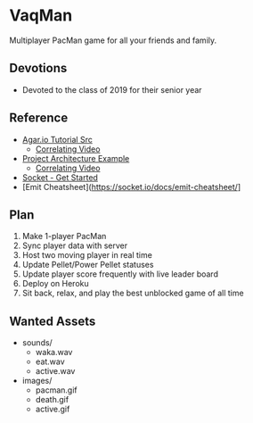 # VaqMan
Multiplayer PacMan game for all your friends and family.

## Devotions
* Devoted to the class of 2019 for their senior year

## Reference
* [Agar.io Tutorial Src](https://github.com/CodingTrain/website/tree/master/CodingChallenges/CC_032.2_agario_sockets)
	* [Correlating Video](https://www.youtube.com/watch?v=ZjVyKXp9hec)
* [Project Architecture Example](https://github.com/vlw0052/Tutorial---ReactJS-and-Socket.io-Chat-App)
	* [Correlating Video](https://www.youtube.com/watch?v=VFFr9PYgRGY)
* [Socket - Get Started](https://socket.io/get-started/chat/)
* [Emit Cheatsheet](https://socket.io/docs/emit-cheatsheet/]

## Plan
1. Make 1-player PacMan
2. Sync player data with server
3. Host two moving player in real time
4. Update Pellet/Power Pellet statuses
5. Update player score frequently with live leader board
6. Deploy on Heroku
7. Sit back, relax, and play the best unblocked game of all time

## Wanted Assets
* sounds/
	* waka.wav
	* eat.wav
	* active.wav
* images/
	* pacman.gif
	* death.gif
	* active.gif

